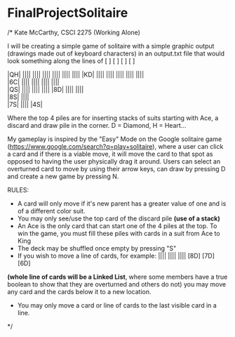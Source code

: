 # FinalProjectSolitaire
/*
Kate McCarthy, CSCI 2275 (Working Alone)

I will be creating a simple game of solitaire with a simple graphic output (drawings made out of keyboard characters) in an output.txt file that would look something along the lines of 
 [    ]   [    ]   [    ]   [    ]

|QH|   ||||  ||||   ||||   ||||   ||||   |||| 
       |KD|  ||||   ||||   ||||   ||||   ||||   
             |6C|   ||||   ||||   ||||   ||||   
                    |QS|   ||||   ||||   ||||
                           |8D|   ||||   ||||    
                                  |8S|   ||||   
                                         |7S|
||||   |4S|

Where the top 4 piles are for inserting stacks of suits starting with Ace, a discard and draw pile in the corner. D = Diamond, H = Heart...

My gameplay is inspired by the "Easy" Mode on the Google solitaire game (https://www.google.com/search?q=play+solitaire), where a user can click a card
and if there is a viable move, it will move the card to that spot as opposed to having the user physically drag it around. 
Users can select an overturned card to move by using their arrow keys, can draw by pressing D and create a new game by pressing N.

RULES: 
- A card will only move if it's new parent has a greater value of one and is of a different color suit. 
- You may only see/use the top card of the discard pile **(use of a stack)**
- An Ace is the only card that can start one of the 4 piles at the top. To win the game, you must fill these piles with cards in a suit from Ace to King
- The deck may be shuffled once empty by pressing "S"
- If you wish to move a line of cards, for example:
||||
||||
||||
[8D]
[7D]
[6D]

**(whole line of cards will be a Linked List**, where some members have a true boolean to show that they are overturned and others do not)
you may move any card and the cards below it to a new location.
- You may only move a card or line of cards to the last visible card in a line.






*/
